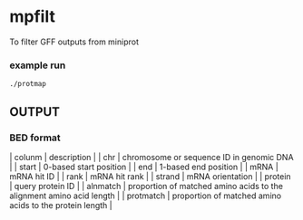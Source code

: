 # mpfilt
To filter GFF outputs from miniprot

### example run
```
./protmap 
```

## OUTPUT
### BED format
| colunm | description |
| chr | chromosome or sequence ID in genomic DNA |
| start | 0-based start position |
| end | 1-based end position | 
| mRNA | mRNA hit ID |
| rank | mRNA hit rank |
| strand | mRNA orientation |
| protein | query protein ID |
| alnmatch | proportion of matched amino acids to the alignment amino acid length |
| protmatch | proportion of matched amino acids to the protein length |

